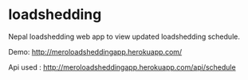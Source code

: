 # loadshedding
Nepal loadshedding web app to view updated loadshedding schedule. 

Demo: http://meroloadsheddingapp.herokuapp.com/

Api used : http://meroloadsheddingapp.herokuapp.com/api/schedule
